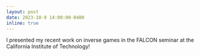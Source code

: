 ```yaml
---
layout: post
date: 2023-10-9 14:00:00-0400
inline: true
---
```


I presented my recent work on inverse games in the FALCON seminar at the California Institute of Technology!
